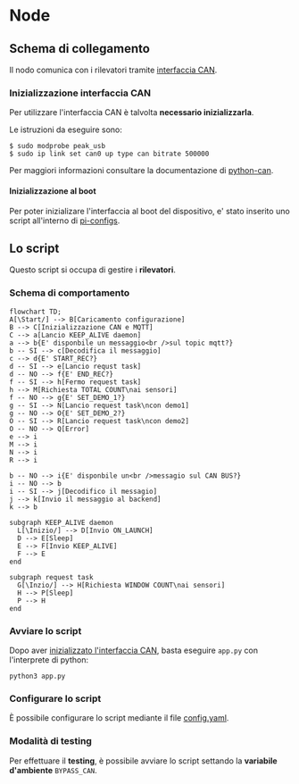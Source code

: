 # Node

## Schema di collegamento

Il nodo comunica con i rilevatori tramite [interfaccia CAN](https://it.wikipedia.org/wiki/Controller_Area_Network).

### Inizializzazione interfaccia CAN

Per utilizzare l'interfaccia CAN è talvolta **necessario inizializzarla**.

Le istruzioni da eseguire sono:

    $ sudo modprobe peak_usb
    $ sudo ip link set can0 up type can bitrate 500000

Per maggiori informazioni consultare la documentazione di [python-can](https://python-can.readthedocs.io/en/stable/interfaces/socketcan.html#pcan).

#### Inizializzazione al boot

Per poter inizializare l'interfaccia al boot del dispositivo, e' stato inserito uno script  all'interno di [pi-configs](./pi-configs/).

## Lo script

Questo script si occupa di gestire i **rilevatori**.

### Schema di comportamento

```mermaid
flowchart TD;
A[\Start/] --> B[Caricamento configurazione]
B --> C[Inizializzazione CAN e MQTT]
C --> a[Lancio KEEP_ALIVE daemon]
a --> b{E' disponbile un messaggio<br />sul topic mqtt?}
b -- SI --> c[Decodifica il messaggio]
c --> d{E' START_REC?}
d -- SI --> e[Lancio requst task]
d -- NO --> f{E' END_REC?}
f -- SI --> h[Fermo request task]
h --> M[Richiesta TOTAL COUNT\nai sensori]
f -- NO --> g{E' SET_DEMO_1?}
g -- SI --> N[Lancio request task\ncon demo1]
g -- NO --> O{E' SET_DEMO_2?}
O -- SI --> R[Lancio request task\ncon demo2]
O -- NO --> Q[Error]
e --> i
M --> i
N --> i
R --> i

b -- NO --> i{E' disponbile un<br />messagio sul CAN BUS?}
i -- NO --> b
i -- SI --> j[Decodifico il messagio]
j --> k[Invio il messaggio al backend]
k --> b

subgraph KEEP_ALIVE daemon
  L[\Inizio/] --> D[Invio ON_LAUNCH]
  D --> E[Sleep]
  E --> F[Invio KEEP_ALIVE]
  F --> E
end

subgraph request task
  G[\Inzio/] --> H[Richiesta WINDOW COUNT\nai sensori]
  H --> P[Sleep]
  P --> H
end
```

### Avviare lo script

Dopo aver [inizializzato l'interfaccia CAN](./node.md#inizializzazione-interfaccia-can), basta eseguire `app.py` con l'interprete di python:

    python3 app.py

### Configurare lo script

È possibile configurare lo script mediante il file [config.yaml](./config.yaml).

### Modalità di testing

Per effettuare il **testing**, è possibile avviare lo script settando la **variabile d'ambiente** `BYPASS_CAN`.
